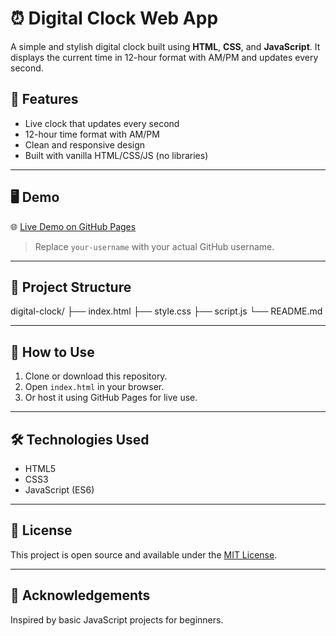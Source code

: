 # ⏰ Digital Clock Web App

A simple and stylish digital clock built using **HTML**, **CSS**, and **JavaScript**. It displays the current time in 12-hour format with AM/PM and updates every second.


## 🔧 Features

- Live clock that updates every second
- 12-hour time format with AM/PM
- Clean and responsive design
- Built with vanilla HTML/CSS/JS (no libraries)

---

## 🖥️ Demo

🌐 [Live Demo on GitHub Pages](https://your-username.github.io/digital-clock/)

> Replace `your-username` with your actual GitHub username.

---

## 📁 Project Structure
digital-clock/
├── index.html
├── style.css
├── script.js
└── README.md

---

## 🚀 How to Use

1. Clone or download this repository.
2. Open `index.html` in your browser.
3. Or host it using GitHub Pages for live use.

---

## 🛠️ Technologies Used

- HTML5
- CSS3
- JavaScript (ES6)

---

## 📄 License

This project is open source and available under the [MIT License](LICENSE).

---

## 🙌 Acknowledgements

Inspired by basic JavaScript projects for beginners.



